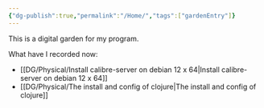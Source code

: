 ```yaml
---
{"dg-publish":true,"permalink":"/Home/","tags":["gardenEntry"]}
---
```



This is a digital garden for my program.

What have I recorded now:

- [[DG/Physical/Install calibre-server on debian 12 x 64\|Install calibre-server on debian 12 x 64]]
- [[DG/Physical/The install and config of clojure\|The install and config of clojure]]